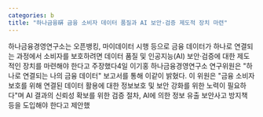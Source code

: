 ```yaml
---
categories: b
title: "하나금융硏 금융 소비자 데이터 품질과 AI 보안·검증 제도적 장치 마련"
---
```

하나금융경영연구소는 오픈뱅킹, 마이데이터 시행 등으로 금융 데이터가 하나로 연결되는 과정에서 소비자를 보호하려면 데이터 품질 및 인공지능(AI) 보안·검증에 대한 제도적인 장치를 마련해야 한다고 주장했다4일 이기홍 하나금융경영연구소 연구위원은 "하나로 연결되는 나의 금융 데이터" 보고서를 통해 이같이 밝혔다. 이 위원은 "금융 소비자 보호를 위해 연결된 데이터 활용에 대한 정보보호 및 보안 강화를 위한 노력이 필요하다"며 AI 결과의 신뢰성 확보를 위한 검증 절차, AI에 의한 정보 유출 보안사고 방지책 등을 도입해야 한다고 제안했